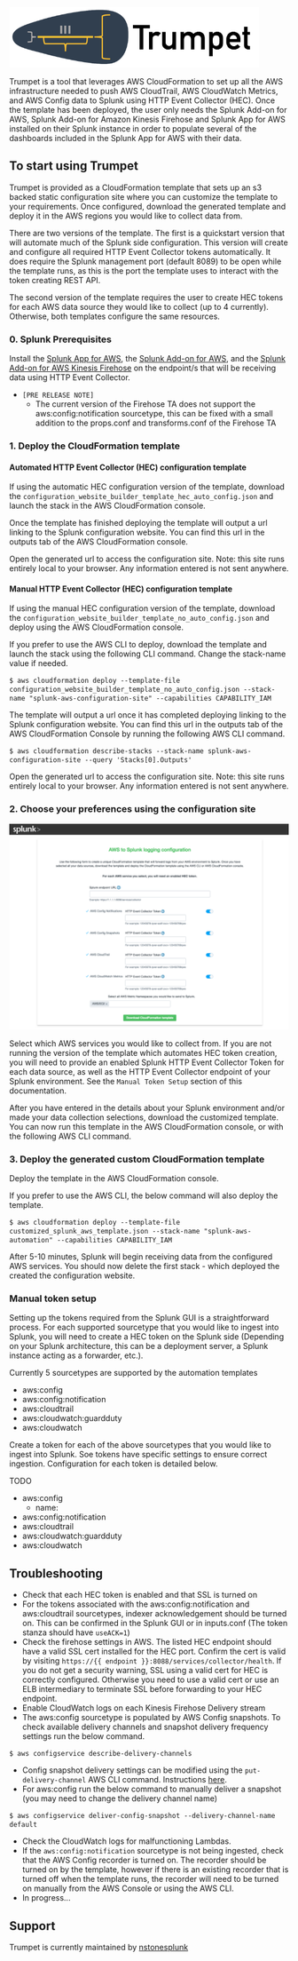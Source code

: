 <img src="README-static-assets/trumpet_logo.png" width="450">

Trumpet is a tool that leverages AWS CloudFormation to set up all the AWS infrastructure needed to push AWS CloudTrail, AWS CloudWatch Metrics, and AWS Config data to Splunk using HTTP Event Collector (HEC). Once the template has been deployed, the user only needs the Splunk Add-on for AWS, Splunk Add-on for Amazon Kinesis Firehose and Splunk App for AWS installed on their Splunk instance in order to populate several of the dashboards included in the Splunk App for AWS with their data.

## To start using Trumpet
Trumpet is provided as a CloudFormation template that sets up an s3 backed static configuration site where you can customize the template to your requirements. Once configured, download the generated template and deploy it in the AWS regions you would like to collect data from.

There are two versions of the template. The first is a quickstart version that will automate much of the Splunk side configuration. This version will create and configure all required HTTP Event Collector tokens automatically. It does require the Splunk management port (default 8089) to be open while the template runs, as this is the port the template uses to interact with the token creating REST API.

The second version of the template requires the user to create HEC tokens for each AWS data source they would like to collect (up to 4 currently). Otherwise, both templates configure the same resources.
### 0. Splunk Prerequisites
Install the [Splunk App for AWS](https://splunkbase.splunk.com/app/1274/?), the [Splunk Add-on for AWS](https://splunkbase.splunk.com/app/1876/), and the [Splunk Add-on for AWS Kinesis Firehose](https://splunkbase.splunk.com/app/3719/) on the endpoint/s that will be receiving data using HTTP Event Collector.

* `[PRE RELEASE NOTE]` 
   * The current version of the Firehose TA does not support the aws:config:notification sourcetype, this can be fixed with a small addition to the props.conf and transforms.conf of the Firehose TA

### 1. Deploy the CloudFormation template

#### Automated HTTP Event Collector (HEC) configuration template
If using the automatic HEC configuration version of the template, download the `configuration_website_builder_template_hec_auto_config.json` and launch the stack in the AWS CloudFormation console. 

Once the template has finished deploying the template will output a url linking to the Splunk configuration website. You can find this url in the outputs tab of the AWS CloudFormation console.

Open the generated url to access the configuration site. Note: this site runs entirely local to your browser. Any information entered is not sent anywhere.

#### Manual HTTP Event Collector (HEC) configuration template

If using the manual HEC configuration version of the template, download the `configuration_website_builder_template_no_auto_config.json` and deploy using the AWS CloudFormation console.

If you prefer to use the AWS CLI to deploy, download the template and launch the stack using the following CLI command. Change the stack-name value if needed.
```
$ aws cloudformation deploy --template-file configuration_website_builder_template_no_auto_config.json --stack-name "splunk-aws-configuration-site" --capabilities CAPABILITY_IAM
```

The template will output a url once it has completed deploying linking to the Splunk configuration website. You can find this url in the outputs tab of the AWS CloudFormation Console by running the following AWS CLI command.
```
$ aws cloudformation describe-stacks --stack-name splunk-aws-configuration-site --query 'Stacks[0].Outputs'
```

Open the generated url to access the configuration site. Note: this site runs entirely local to your browser. Any information entered is not sent anywhere.

### 2. Choose your preferences using the configuration site

<img src="README-static-assets/config_manual_hec_img.png">

Select which AWS services you would like to collect from. If you are not running the version of the template which automates HEC token creation, you will need to provide an enabled Splunk HTTP Event Collector Token for each data source, as well as the HTTP Event Collector endpoint of your Splunk environment. See the `Manual Token Setup` section of this documentation.

After you have entered in the details about your Splunk environment and/or made your data collection selections, download the customized template. You can now run this template in the AWS CloudFormation console, or with the following AWS CLI command.

### 3. Deploy the generated custom CloudFormation template

Deploy the template in the AWS CloudFormation console.

If you prefer to use the AWS CLI, the below command will also deploy the template.
```
$ aws cloudformation deploy --template-file customized_splunk_aws_template.json --stack-name "splunk-aws-automation" --capabilities CAPABILITY_IAM
```

After 5-10 minutes, Splunk will begin receiving data from the configured AWS services. You should now delete the first stack - which deployed the created the configuration website.

### Manual token setup
Setting up the tokens required from the Splunk GUI is a straightforward process. For each supported sourcetype that you would like to ingest into Splunk, you will need to create a HEC token on the Splunk side (Depending on your Splunk architecture, this can be a deployment server, a Splunk instance acting as a forwarder, etc.).

Currently 5 sourcetypes are supported by the automation templates
* aws:config
* aws:config:notification
* aws:cloudtrail
* aws:cloudwatch:guardduty
* aws:cloudwatch

Create a token for each of the above sourcetypes that you would like to ingest into Splunk. Soe tokens have specific settings to ensure correct ingestion. Configuration for each token is detailed below.

TODO

* aws:config
    * name: 
* aws:config:notification
* aws:cloudtrail
* aws:cloudwatch:guardduty
* aws:cloudwatch

## Troubleshooting
- Check that each HEC token is enabled and that SSL is turned on
- For the tokens associated with the aws:config:notification and aws:cloudtrail sourcetypes, indexer acknowledgement should be turned on. This can be confirmed in the Splunk GUI or in inputs.conf (The token stanza should have `useACK=1`)
- Check the firehose settings in AWS. The listed HEC endpoint should have a valid SSL cert installed for the HEC port. Confirm the cert is valid by visiting `https://{{ endpoint }}:8088/services/collector/health`. If you do not get a security warning, SSL using a valid cert for HEC is correctly configured. Otherwise you need to use a valid cert or use an ELB intermediary to terminate SSL before forwarding to your HEC endpoint.
- Enable CloudWatch logs on each Kinesis Firehose Delivery stream
- The aws:config sourcetype is populated by AWS Config snapshots. To check available delivery channels and snapshot delivery frequency settings run the below command.
```
$ aws configservice describe-delivery-channels
```
- Config snapshot delivery settings can be modified using the `put-delivery-channel` AWS CLI command. Instructions [here](https://docs.aws.amazon.com/cli/latest/reference/configservice/put-delivery-channel.html).
- For aws:config run the below command to manually deliver a snapshot (you may need to change the delivery channel name)
```
$ aws configservice deliver-config-snapshot --delivery-channel-name default
```
- Check the CloudWatch logs for malfunctioning Lambdas.
- If the `aws:config:notification` sourcetype is not being ingested, check that the AWS Config recorder is turned on. The recorder should be turned on by the template, however if there is an existing recorder that is turned off when the template runs, the recorder will need to be turned on manually from the AWS Console or using the AWS CLI.
- In progress...

## Support

Trumpet is currently maintained by [nstonesplunk](https://github.com/nstonesplunk)
